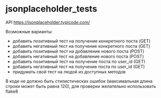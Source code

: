 # jsonplaceholder_tests
API https://jsonplaceholder.typicode.com/

Возможные варианты:
- добавить позитивный тест на получение конкретного поста (GET)
- добавить негативный тест на получение конкретного поста (GET)
- добавить позитивный тест на добавление нового поста (POST)
- добавить негативный тест на добавление нового поста (POST)
- добавить позитивный тест на получение поста по user_id (GET)
- добавить негативный тест на получение поста по user_id (GET)
- придумать свой тест на людой из доступных методов

В коде не должно быть стилистических ошибок (максимальная длина строки может быть равна 120), для проверки желательно использовать flake8
